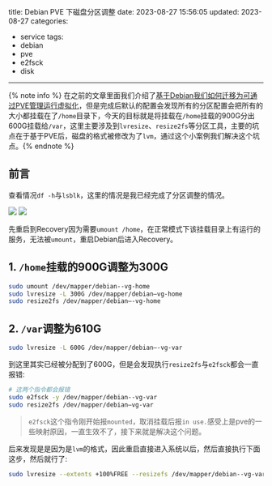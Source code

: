 title: Debian PVE 下磁盘分区调整
date: 2023-08-27 15:56:05
updated: 2023-08-27
categories:
- service
tags:
- debian
- pve
- e2fsck
- disk

---

{% note info %} 在之前的文章里面我们介绍了[基于Debian我们如何迁移为可通过PVE管理运行虚拟化](https://blog.dreamtobe.cn/maintain_debian/#V-PVE%E8%99%9A%E6%8B%9F%E6%9C%BA%E4%B8%8E%E9%85%8D%E7%BD%AE)，但是完成后默认的配置会发现所有的分区配置会把所有的大小都挂载在了`/home`目录下，今天的目标就是将挂载在`/home`挂载的900G分出600G挂载给`/var`，这里主要涉及到`lvresize`、`resize2fs`等分区工具，主要的坑点在于基于PVE后，磁盘的格式被修改为了`lvm`，通过这个小案例我们解决这个坑点。{% endnote %}

<!-- more -->

## 前言

查看情况`df -h`与`lsblk`，这里的情况是我已经完成了分区调整的情况。

![](/img/debian_pve_disk_format_resize_6959b3da_0.png)
![](/img/debian_pve_disk_format_resize_4fa898ee_1.png)

先重启到Recovery因为需要`umount /home`，在正常模式下该挂载目录上有运行的服务，无法被`umount`，重启Debian后进入Recovery。


##  1. `/home`挂载的900G调整为300G

```bash
sudo umount /dev/mapper/debian--vg-home
sudo lvresize -L 300G /dev/mapper/debian—vg-home
sudo resize2fs /dev/mapper/debian—-vg-home
```

## 2. `/var`调整为610G

```bash
sudo lvresize -L 600G /dev/mapper/debian—-vg-var
```

到这里其实已经被分配到了600G，但是会发现执行`resize2fs`与`e2fsck`都会一直报错:

```bash
# 这两个指令都会报错
sudo e2fsck -y /dev/mapper/debian--vg-var
sudo resize2fs /dev/mapper/debian—vg-var
```

> `e2fsck`这个指令刚开始报`mounted`，取消挂载后报`in use.`感受上是pve的一些映射原因，一直生效不了，接下来就是解决这个问题。
 
后来发现是是因为是`lvm`的格式，因此重启直接进入系统以后，然后直接执行下面这步，然后就行了:

```bash
sudo lvresize --extents +100%FREE --resizefs /dev/mapper/debian--vg-var
```